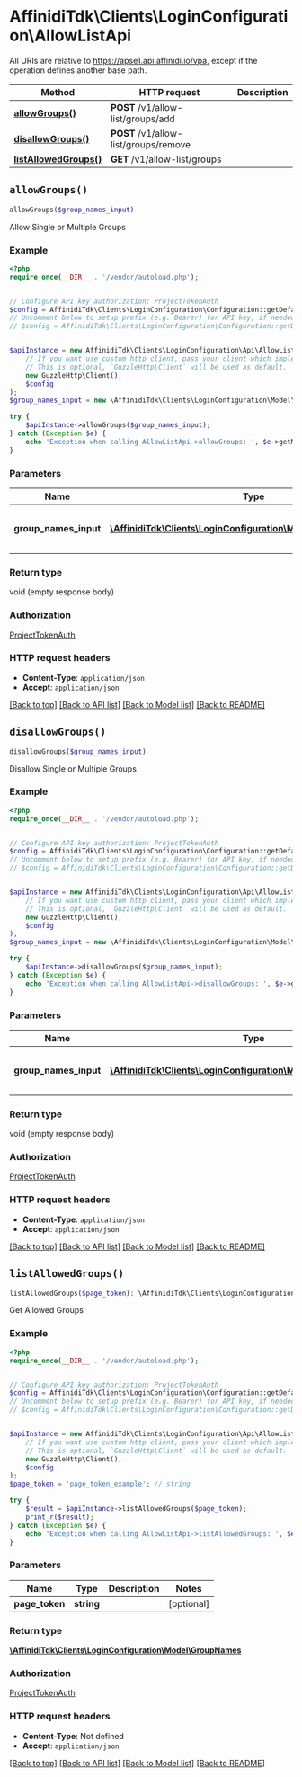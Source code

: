 # AffinidiTdk\Clients\LoginConfiguration\AllowListApi

All URIs are relative to https://apse1.api.affinidi.io/vpa, except if the operation defines another base path.

| Method                                                       | HTTP request                          | Description |
| ------------------------------------------------------------ | ------------------------------------- | ----------- |
| [**allowGroups()**](AllowListApi.md#allowGroups)             | **POST** /v1/allow-list/groups/add    |             |
| [**disallowGroups()**](AllowListApi.md#disallowGroups)       | **POST** /v1/allow-list/groups/remove |             |
| [**listAllowedGroups()**](AllowListApi.md#listAllowedGroups) | **GET** /v1/allow-list/groups         |             |

## `allowGroups()`

```php
allowGroups($group_names_input)
```

Allow Single or Multiple Groups

### Example

```php
<?php
require_once(__DIR__ . '/vendor/autoload.php');


// Configure API key authorization: ProjectTokenAuth
$config = AffinidiTdk\Clients\LoginConfiguration\Configuration::getDefaultConfiguration()->setApiKey('authorization', 'YOUR_API_KEY');
// Uncomment below to setup prefix (e.g. Bearer) for API key, if needed
// $config = AffinidiTdk\Clients\LoginConfiguration\Configuration::getDefaultConfiguration()->setApiKeyPrefix('authorization', 'Bearer');


$apiInstance = new AffinidiTdk\Clients\LoginConfiguration\Api\AllowListApi(
    // If you want use custom http client, pass your client which implements `GuzzleHttp\ClientInterface`.
    // This is optional, `GuzzleHttp\Client` will be used as default.
    new GuzzleHttp\Client(),
    $config
);
$group_names_input = new \AffinidiTdk\Clients\LoginConfiguration\Model\GroupNamesInput(); // \AffinidiTdk\Clients\LoginConfiguration\Model\GroupNamesInput | List of group names as input

try {
    $apiInstance->allowGroups($group_names_input);
} catch (Exception $e) {
    echo 'Exception when calling AllowListApi->allowGroups: ', $e->getMessage(), PHP_EOL;
}
```

### Parameters

| Name                  | Type                                                                                             | Description                  | Notes      |
| --------------------- | ------------------------------------------------------------------------------------------------ | ---------------------------- | ---------- |
| **group_names_input** | [**\AffinidiTdk\Clients\LoginConfiguration\Model\GroupNamesInput**](../Model/GroupNamesInput.md) | List of group names as input | [optional] |

### Return type

void (empty response body)

### Authorization

[ProjectTokenAuth](../../README.md#ProjectTokenAuth)

### HTTP request headers

- **Content-Type**: `application/json`
- **Accept**: `application/json`

[[Back to top]](#) [[Back to API list]](../../README.md#endpoints)
[[Back to Model list]](../../README.md#models)
[[Back to README]](../../README.md)

## `disallowGroups()`

```php
disallowGroups($group_names_input)
```

Disallow Single or Multiple Groups

### Example

```php
<?php
require_once(__DIR__ . '/vendor/autoload.php');


// Configure API key authorization: ProjectTokenAuth
$config = AffinidiTdk\Clients\LoginConfiguration\Configuration::getDefaultConfiguration()->setApiKey('authorization', 'YOUR_API_KEY');
// Uncomment below to setup prefix (e.g. Bearer) for API key, if needed
// $config = AffinidiTdk\Clients\LoginConfiguration\Configuration::getDefaultConfiguration()->setApiKeyPrefix('authorization', 'Bearer');


$apiInstance = new AffinidiTdk\Clients\LoginConfiguration\Api\AllowListApi(
    // If you want use custom http client, pass your client which implements `GuzzleHttp\ClientInterface`.
    // This is optional, `GuzzleHttp\Client` will be used as default.
    new GuzzleHttp\Client(),
    $config
);
$group_names_input = new \AffinidiTdk\Clients\LoginConfiguration\Model\GroupNamesInput(); // \AffinidiTdk\Clients\LoginConfiguration\Model\GroupNamesInput | List of group names as input

try {
    $apiInstance->disallowGroups($group_names_input);
} catch (Exception $e) {
    echo 'Exception when calling AllowListApi->disallowGroups: ', $e->getMessage(), PHP_EOL;
}
```

### Parameters

| Name                  | Type                                                                                             | Description                  | Notes      |
| --------------------- | ------------------------------------------------------------------------------------------------ | ---------------------------- | ---------- |
| **group_names_input** | [**\AffinidiTdk\Clients\LoginConfiguration\Model\GroupNamesInput**](../Model/GroupNamesInput.md) | List of group names as input | [optional] |

### Return type

void (empty response body)

### Authorization

[ProjectTokenAuth](../../README.md#ProjectTokenAuth)

### HTTP request headers

- **Content-Type**: `application/json`
- **Accept**: `application/json`

[[Back to top]](#) [[Back to API list]](../../README.md#endpoints)
[[Back to Model list]](../../README.md#models)
[[Back to README]](../../README.md)

## `listAllowedGroups()`

```php
listAllowedGroups($page_token): \AffinidiTdk\Clients\LoginConfiguration\Model\GroupNames
```

Get Allowed Groups

### Example

```php
<?php
require_once(__DIR__ . '/vendor/autoload.php');


// Configure API key authorization: ProjectTokenAuth
$config = AffinidiTdk\Clients\LoginConfiguration\Configuration::getDefaultConfiguration()->setApiKey('authorization', 'YOUR_API_KEY');
// Uncomment below to setup prefix (e.g. Bearer) for API key, if needed
// $config = AffinidiTdk\Clients\LoginConfiguration\Configuration::getDefaultConfiguration()->setApiKeyPrefix('authorization', 'Bearer');


$apiInstance = new AffinidiTdk\Clients\LoginConfiguration\Api\AllowListApi(
    // If you want use custom http client, pass your client which implements `GuzzleHttp\ClientInterface`.
    // This is optional, `GuzzleHttp\Client` will be used as default.
    new GuzzleHttp\Client(),
    $config
);
$page_token = 'page_token_example'; // string

try {
    $result = $apiInstance->listAllowedGroups($page_token);
    print_r($result);
} catch (Exception $e) {
    echo 'Exception when calling AllowListApi->listAllowedGroups: ', $e->getMessage(), PHP_EOL;
}
```

### Parameters

| Name           | Type       | Description | Notes      |
| -------------- | ---------- | ----------- | ---------- |
| **page_token** | **string** |             | [optional] |

### Return type

[**\AffinidiTdk\Clients\LoginConfiguration\Model\GroupNames**](../Model/GroupNames.md)

### Authorization

[ProjectTokenAuth](../../README.md#ProjectTokenAuth)

### HTTP request headers

- **Content-Type**: Not defined
- **Accept**: `application/json`

[[Back to top]](#) [[Back to API list]](../../README.md#endpoints)
[[Back to Model list]](../../README.md#models)
[[Back to README]](../../README.md)
